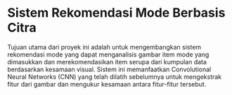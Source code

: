 # **Sistem Rekomendasi Mode Berbasis Citra**

Tujuan utama dari proyek ini adalah untuk mengembangkan sistem rekomendasi mode yang dapat menganalisis gambar item mode yang dimasukkan dan merekomendasikan item serupa dari kumpulan data berdasarkan kesamaan visual. Sistem ini memanfaatkan Convolutional Neural Networks (CNN) yang telah dilatih sebelumnya untuk mengekstrak fitur dari gambar dan mengukur kesamaan antara fitur-fitur tersebut.

